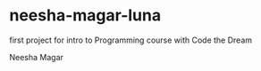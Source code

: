 # neesha-magar-luna
first project for intro to Programming course with Code the Dream

 Neesha Magar 